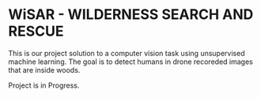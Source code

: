 # WiSAR - WILDERNESS SEARCH AND RESCUE

This is our project solution to a computer vision task using unsupervised machine learning. The goal is to detect humans in drone recoreded images that are inside woods.

Project is in Progress.
